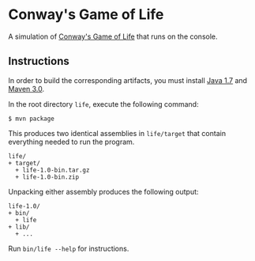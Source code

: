 # Conway's Game of Life
A simulation of [Conway's Game of Life](http://en.wikipedia.org/wiki/Conway's_Game_of_Life) that runs on the console.

## Instructions
In order to build the corresponding artifacts, you must install [Java 1.7](http://www.java.com/en/download/index.jsp)
and [Maven 3.0](http://maven.apache.org/download.cgi).

In the root directory `life`, execute the following command:
```
$ mvn package
```

This produces two identical assemblies in `life/target` that contain everything needed to run the program.
```
life/
+ target/
  + life-1.0-bin.tar.gz
  + life-1.0-bin.zip
```

Unpacking either assembly produces the following output:
```
life-1.0/
+ bin/
  + life
+ lib/
  + ...
```

Run `bin/life --help` for instructions.
